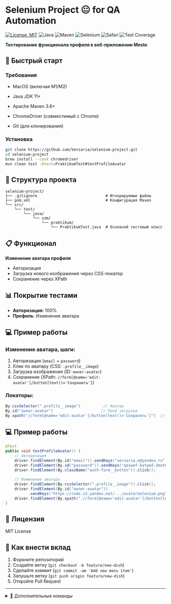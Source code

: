 # Selenium Project 😐 for QA Automation

[![License: MIT](https://img.shields.io/badge/License-MIT-yellow.svg)](https://opensource.org/licenses/MIT)
![Java](https://img.shields.io/badge/Java-11+-blue)
![Maven](https://img.shields.io/badge/Maven-3.9+-orange)
![Selenium](https://img.shields.io/badge/Selenium-4.16+-brightgreen)
![Safari](https://img.shields.io/badge/Safari-18.5+-blueviolet)
![Test Coverage](https://img.shields.io/badge/Test_Coverage-100%25-green)

**Тестирование функционала профиля в веб-приложении Mesto**

## 🚀 Быстрый старт  
### Требования  

- MacOS (включая M1/M2)

- Java JDK 11+
- Apache Maven 3.6+
- ChromeDriver (совместимый с Chrome)  
- Git (для клонирования)

### Установка  
```bash  
git clone https://github.com/Versaria/selenium-project.git
cd selenium-project
brew install --cask chromedriver
mvn clean test -Dtest=PraktikumTest#testProfileAvatar
```

## 📂 Структура проекта  
```  
selenium-project/  
├── .gitignore                              # Игнорируемые файлы  
├── pom.xml                                 # Конфигурация Maven  
└── src/  
    └── test/  
        └── java/  
            └── com/  
                └── praktikum/  
                    └── PraktikumTest.java  # Основной тестовый класс  
```  

## 📋 Функционал  
**Изменение аватара профиля**
- Авторизация  
- Загрузка нового изображения через CSS-локатор  
- Сохранение через XPath   

## 📊 Покрытие тестами  
- **Авторизация**: 100%  
- **Профиль**: Изменение аватара   

## 💻 Пример работы  

### Изменение аватара, шаги:
1. Авторизация (`email` + `password`)
2. Клик по аватару (CSS: `.profile__image`)
3. Загрузка изображения (ID: `owner-avatar`)
4. Сохранение (XPath: `//form[@name='edit-avatar']/button[text()='Сохранить']`)

### Локаторы:
```java
By.cssSelector(".profile__image")          // Аватар
By.id("owner-avatar")                     // Поле загрузки
By.xpath("//form[@name='edit-avatar']/button[text()='Сохранить']")  // Кнопка
```

## 💻 Пример работы
```java
@Test
public void testProfileAvatar() {
    // Авторизация
    driver.findElement(By.id("email")).sendKeys("versaria.o@yandex.ru");
    driver.findElement(By.id("password")).sendKeys("qaswef-ketped-3motKo");
    driver.findElement(By.className("auth-form__button")).click();
    
    // Изменение аватара
    driver.findElement(By.cssSelector(".profile__image")).click();
    driver.findElement(By.id("owner-avatar"))
          .sendKeys("https://code.s3.yandex.net/.../avatarSelenium.png");
    driver.findElement(By.xpath(".//form[@name='edit-avatar']/button[text()='Сохранить']")).click();
}
```

## 📜 Лицензия  
MIT License  

## 🤝 Как внести вклад
1. Форкните репозиторий
2. Создайте ветку (`git checkout -b feature/new-dish`)
3. Сделайте коммит (`git commit -am 'Add new menu item'`)
4. Запушьте ветку (`git push origin feature/new-dish`)
5. Откройте Pull Request

---

<details>
<summary>🔧 Дополнительные команды</summary>

```bash
# Запуск тестов с отчетом
mvn test surefire-report:report

# Анализ кода
mvn pmd:pmd checkstyle:checkstyle
```
</details>
